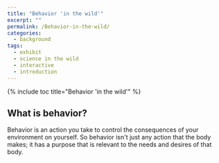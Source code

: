 ```yaml
---
title: "Behavior 'in the wild'"
excerpt: ""
permalink: /Behavior-in-the-wild/
categories:
  - background
tags:
  - exhibit
  - science in the wild
  - interactive
  - introduction
---
```


{% include toc title="Behavior 'in the wild'" %}

## What is behavior?

Behavior is an action you take to control the consequences of your environment on yourself. So behavior isn't just any action that the body makes; it has a purpose that is relevant to the needs and desires of that body. 
